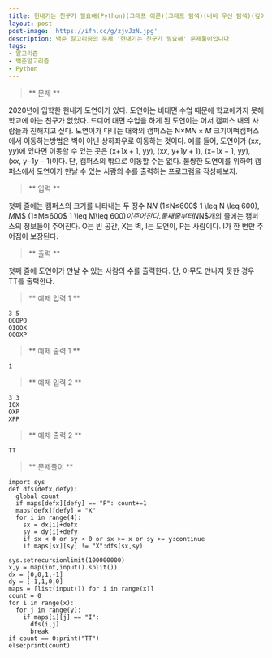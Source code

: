 ```yaml
---
title: 헌내기는 친구가 필요해(Python)(그래프 이론)(그래프 탐색)(너비 우선 탐색)(깊이 우선 탐색)
layout: post
post-image: 'https://ifh.cc/g/zjvJzN.jpg'
description: 백준 알고리즘의 문제 '헌내기는 친구가 필요해' 문제풀이입니다.
tags:
- 알고리즘
- 백준알고리즘
- Python
---
```



>** 문제 **

2020년에 입학한 헌내기 도연이가 있다. 도연이는 비대면 수업 때문에 학교에가지 못해 학교에 아는 친구가 없었다. 드디어 대면 수업을 하게 된 도연이는 어서 캠퍼스 내의 사람들과 친해지고 싶다.
도연이가 다니는 대학의 캠퍼스는 N×M$N \times M$ 크기이며캠퍼스에서 이동하는방법은 벽이 아닌 상하좌우로 이동하는 것이다. 예를 들어, 도연이가 (x$x$, y$y$)에 있다면 이동할 수 있는 곳은 (x+1$x+1$, y$y$), (x$x$, y+1$y+1$), (x−1$x-1$, y$y$), (x$x$, y−1$y-1$)이다. 단, 캠퍼스의 밖으로 이동할 수는 없다.
불쌍한 도연이를 위하여 캠퍼스에서 도연이가 만날 수 있는 사람의 수를 출력하는 프로그램을 작성해보자.

>** 입력 **

첫째 줄에는 캠퍼스의 크기를 나타내는 두 정수 N$N$ (1≤N≤600$ 1 \leq N \leq 600$), M$M$ (1≤M≤600$ 1 \leq M\leq 600$)이 주어진다.
둘째 줄부터 N$N$개의 줄에는 캠퍼스의 정보들이 주어진다. O는 빈 공간, X는 벽, I는 도연이, P는 사람이다. I가 한 번만 주어짐이 보장된다.

>** 출력 **

첫째 줄에 도연이가 만날 수 있는 사람의 수를 출력한다. 단, 아무도 만나지 못한 경우 TT를 출력한다.

>** 예제 입력 1 **

	3 5
	OOOPO
	OIOOX
	OOOXP

>** 예제 출력 1 **

	1

>** 예제 입력 2 **

	3 3
	IOX
	OXP
	XPP

>** 예제 출력 2 **

	TT

>** 문제풀이 **

	import sys
	def dfs(defx,defy):
	  global count
	  if maps[defx][defy] == "P": count+=1
	  maps[defx][defy] = "X"
	  for i in range(4):
	    sx = dx[i]+defx
	    sy = dy[i]+defy
	    if sx < 0 or sy < 0 or sx >= x or sy >= y:continue
	    if maps[sx][sy] != "X":dfs(sx,sy)
	
	sys.setrecursionlimit(100000000)
	x,y = map(int,input().split())
	dx = [0,0,1,-1]
	dy = [-1,1,0,0]
	maps = [list(input()) for i in range(x)]
	count = 0
	for i in range(x):
	  for j in range(y):
	    if maps[i][j] == "I":
	      dfs(i,j)
	      break
	if count == 0:print("TT")
	else:print(count)
	
	
